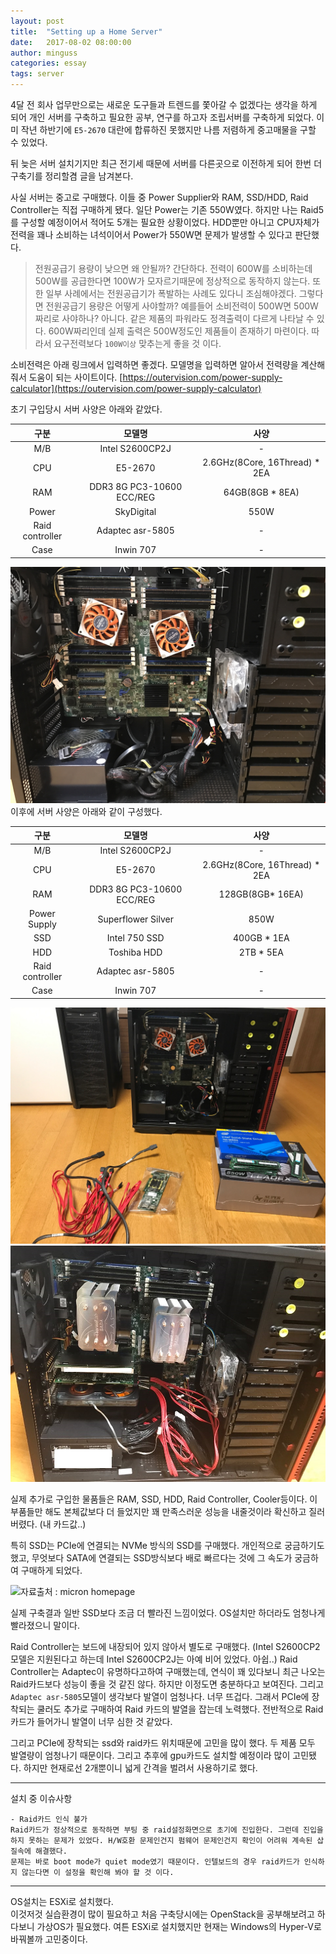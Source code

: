```yaml
---
layout: post
title:  "Setting up a Home Server"
date:   2017-08-02 08:00:00
author: minguss
categories: essay
tags: server
---
```


4달 전 회사 업무만으로는 새로운 도구들과 트렌드를 쫓아갈 수 없겠다는 생각을 하게 되어 개인 서버를 구축하고 필요한 공부, 연구를 하고자 조립서버를 구축하게 되었다. 이미 작년 하반기에 `E5-2670` 대란에 합류하진 못했지만 나름 저렴하게 중고매물을 구할 수 있었다.  
  
뒤 늦은 서버 설치기지만 최근 전기세 때문에 서버를 다른곳으로 이전하게 되어 한번 더 구축기를 정리할겸 글을 남겨본다.  

사실 서버는 중고로 구매했다. 이들 중 Power Supplier와 RAM, SSD/HDD, Raid Controller는 직접 구매하게 됐다. 일단 Power는 기존 550W였다. 하지만 나는 Raid5를 구성할 예정이어서 적어도 5개는 필요한 상황이었다. HDD뿐만 아니고 CPU자체가 전력을 꽤나 소비하는 녀석이어서 Power가 550W면 문제가 발생할 수 있다고 판단했다.
>전원공급기 용량이 낮으면 왜 안될까? 간단하다. 전력이 600W를 소비하는데 500W를 공급한다면 100W가 모자르기때문에 정상적으로 동작하지 않는다. 또한 일부 사례에서는 전원공급기가 폭발하는 사례도 있다니 조심해야겠다. 그렇다면 전원공급기 용량은 어떻게 사야할까? 예를들어 소비전력이 500W면 500W짜리로 사야하나? 아니다. 같은 제품의 파워라도 정격출력이 다르게 나타날 수 있다. 600W짜리인데 실제 출력은 500W정도인 제품들이 존재하기 마련이다. 따라서 요구전력보다 `100W이상` 맞추는게 좋을 것 이다.

소비전력은 아래 링크에서 입력하면 좋겠다. 모델명을 입력하면 알아서 전력량을 계산해줘서 도움이 되는 사이트이다.
[https://outervision.com/power-supply-calculator](https://outervision.com/power-supply-calculator)

초기 구입당시 서버 사양은 아래와 같았다.


|구분|모델명|사양|
|:-----:|:-----:|:-----:|
|M/B|Intel S2600CP2J| - |
|CPU|E5-2670| 2.6GHz(8Core, 16Thread) * 2EA
|RAM|DDR3 8G PC3-10600 ECC/REG|64GB(8GB * 8EA)
|Power|SkyDigital| 550W
|Raid controller|Adaptec asr-5805|-
|Case|Inwin 707|-


![초기 구입당시](/assets/img/upload/server/1.png)  
이후에 서버 사양은 아래와 같이 구성했다.


|       구분      |           모델명          |              사양             |
|:---------------:|:-------------------------:|:-----------------------------:|
|       M/B       |      Intel S2600CP2J      |               -               |
|       CPU       |          E5-2670          | 2.6GHz(8Core, 16Thread) * 2EA |
|       RAM       | DDR3 8G PC3-10600 ECC/REG |        128GB(8GB* 16EA)       |
|   Power Supply  |     Superflower Silver    |              850W             |
|       SSD       |       Intel 750 SSD       |          400GB * 1EA          |
|       HDD       |        Toshiba HDD        |           2TB * 5EA           |
| Raid controller |      Adaptec asr-5805     |               -               |
|       Case      |         Inwin 707         |               -               |


![업그레이드 준비](/assets/img/upload/server/2.png)
![업그레이드 준비](/assets/img/upload/server/3.jpg)

실제 추가로 구입한 물품들은 RAM, SSD, HDD, Raid Controller, Cooler등이다. 이 부품들만 해도 본체값보다 더 들었지만 꽤 만족스러운 성능을 내줄것이라 확신하고 질러버렸다. (내 카드값..)

특히 SSD는 PCIe에 연결되는 NVMe 방식의 SSD를 구매했다. 개인적으로 궁금하기도 했고, 무엇보다 SATA에 연결되는 SSD방식보다 배로 빠르다는 것에 그 속도가 궁금하여 구매하게 되었다. 

![자료출처 : micron homepage](https://www.micron.com/~/media/track-3-images/one-column-content-module/miscellaneous/sio_micron_nvme_e_022316.jpg?la=en)

실제 구축결과 일반 SSD보다 조금 더 빨라진 느낌이었다. OS설치만 하더라도 엄청나게 빨라졌으니 말이다.

Raid Controller는 보드에 내장되어 있지 않아서 별도로 구매했다. (Intel S2600CP2모델은 지원된다고 하는데 Intel S2600CP2J는 아예 비어 있었다. 아쉽..)
Raid Controller는 Adaptec이 유명하다고하여 구매했는데, 연식이 꽤 있다보니 최근 나오는 Raid카드보다 성능이 좋을 것 같진 않다. 하지만 이정도면 충분하다고 보여진다. 그리고 `Adaptec asr-5805`모델이 생각보다 발열이 엄청나다. 너무 뜨겁다. 그래서 PCIe에 장착되는 쿨러도 추가로 구매하여 Raid 카드의 발열을 잡는데 노력했다. 전반적으로 Raid카드가 들어가니 발열이 너무 심한 것 같았다.

그리고 PCIe에 장착되는 ssd와 raid카드 위치때문에 고민을 많이 했다. 두 제품 모두 발열량이 엄청나기 때문이다. 그리고 추후에 gpu카드도 설치할 예정이라 많이 고민됐다. 하지만 현재로선 2개뿐이니 넓게 간격을 벌려서 사용하기로 했다.

---
설치 중 이슈사항

	- Raid카드 인식 불가
	Raid카드가 정상적으로 동작하면 부팅 중 raid설정화면으로 초기에 진입한다. 그런데 진입을 하지 못하는 문제가 있었다. H/W호환 문제인건지 펌웨어 문제인건지 확인이 어려워 계속된 삽질속에 해결했다. 
	문제는 바로 boot mode가 quiet mode였기 때문이다. 인텔보드의 경우 raid카드가 인식하지 않는다면 이 설정을 확인해 봐야 할 것 이다.


---
OS설치는 ESXi로 설치했다.  
이것저것 실습환경이 많이 필요하고 처음 구축당시에는 OpenStack을 공부해보려고 하다보니 가상OS가 필요했다. 여튼 ESXi로 설치했지만 현재는 Windows의 Hyper-V로 바꿔볼까 고민중이다.